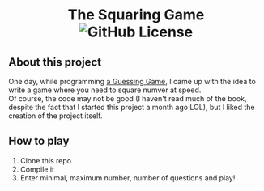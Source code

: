 <h1 align=center> The Squaring Game <br>
<a> <img align=center alt="GitHub License" src="https://img.shields.io/github/license/nikallow/the_squaring_game?style=for-the-badge&color=dark%20green"> </a>
</h1>


## About this project
One day, while programming [a Guessing Game](https://doc.rust-lang.org/book/ch02-00-guessing-game-tutorial.html), I came up with the idea to write a game where you need to square numver at speed.  
Of course, the code may not be good (I haven't read much of the book, despite the fact that I started this project a month ago LOL), but I liked the creation of the project itself.

## How to play
1. Clone this repo
2. Compile it
3. Enter minimal, maximum number, number of questions and play!